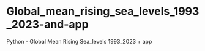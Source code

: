 # Global_mean_rising_sea_levels_1993_2023-and-app
Python - Global Mean Rising Sea_levels 1993_2023 + app
